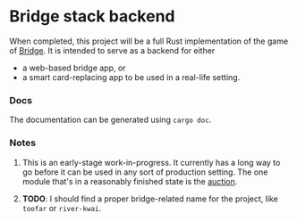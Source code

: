 # Bridge stack backend

When completed, this project will be a full Rust implementation of the game
of [Bridge](https://en.wikipedia.org/wiki/Contract_bridge). It is intended to serve as a backend for either

- a web-based bridge app, or
- a smart card-replacing app to be used in a real-life setting.

### Docs

The documentation can be generated using `cargo doc`.

### Notes

1. This is an early-stage work-in-progress. It currently has a long way to go before it can be used in any sort of
   production setting. The one module that's in a reasonably finished state is the [auction](src/auction/mod.rs).

2. **TODO**: I should find a proper bridge-related name for the project, like `toofar` or `river-kwai`.